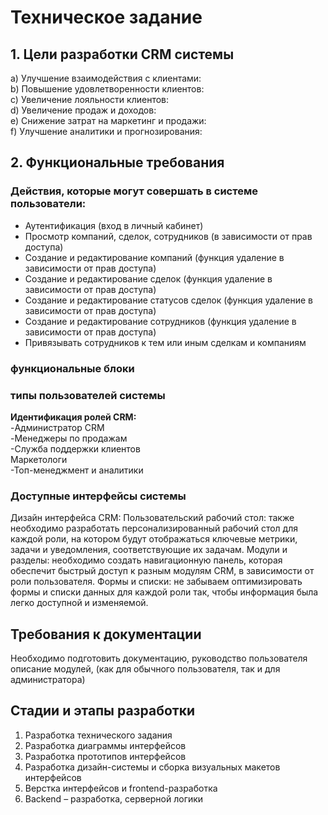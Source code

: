 # Техническое задание

## 1.	Цели разработки CRM системы

a)	Улучшение взаимодействия с клиентами: <br>
b)	Повышение удовлетворенности клиентов: <br>
c)	Увеличение лояльности клиентов: <br>
d)	Увеличение продаж и доходов: <br>
e)	Снижение затрат на маркетинг и продажи: <br>
f)	Улучшение аналитики и прогнозирования: <br>
## 2.	Функциональные требования
### Действия, которые могут совершать в системе пользователи:
* Аутентификация (вход в личный кабинет)
* Просмотр компаний, сделок, сотрудников (в зависимости от прав доступа)
* Создание и редактирование компаний (функция удаление в зависимости от прав доступа)
* Создание и редактирование сделок (функция удаление в зависимости от прав доступа)
* Создание и редактирование статусов сделок (функция удаление в зависимости от прав доступа)
* Создание и редактирование сотрудников (функция удаление в зависимости от прав доступа)
* Привязывать сотрудников к тем или иным сделкам и компаниям

### функциональные блоки
### типы пользователей системы
**Идентификация ролей CRM:**
		<br> -Администратор CRM <br>
		-Менеджеры по продажам <br>
		-Служба поддержки клиентов<br>
		Маркетологи<br>
		-Топ-менеджмент и аналитики

### Доступные интерфейсы системы
Дизайн интерфейса CRM:
		Пользовательский рабочий стол: также необходимо разработать персонализированный рабочий стол для каждой роли, на котором будут отображаться ключевые метрики, задачи и уведомления, соответствующие их задачам.
		Модули и разделы: необходимо создать навигационную панель, которая обеспечит быстрый доступ к разным модулям CRM, в зависимости от роли пользователя.
		Формы и списки: не забываем оптимизировать формы и списки данных для каждой роли так, чтобы информация была легко доступной и изменяемой.
## Требования к документации
Необходимо подготовить документацию, руководство пользователя описание модулей, (как для обычного пользователя, так и для администратора)
## Cтадии и этапы разработки
1.	Разработка технического задания 
2.	Разработка диаграммы интерфейсов
3.	Разработка прототипов интерфейсов
4.	Разработка дизайн-системы и сборка визуальных макетов интерфейсов
5.	Верстка интерфейсов и frontend-разработка 
6.	Backend – разработка, серверной логики 

